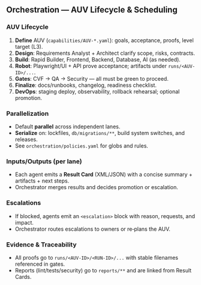 ## Orchestration — AUV Lifecycle & Scheduling

### AUV Lifecycle
1. **Define** AUV (`capabilities/AUV-*.yaml`): goals, acceptance, proofs, level target (L3).
2. **Design**: Requirements Analyst + Architect clarify scope, risks, contracts.
3. **Build**: Rapid Builder, Frontend, Backend, Database, AI (as needed).
4. **Robot**: Playwright/UI + API prove acceptance; artifacts under `runs/<AUV-ID>/...`.
5. **Gates**: CVF → QA → Security — all must be green to proceed.
6. **Finalize**: docs/runbooks, changelog, readiness checklist.
7. **DevOps**: staging deploy, observability, rollback rehearsal; optional promotion.

### Parallelization
- Default **parallel** across independent lanes.
- **Serialize** on: lockfiles, `db/migrations/**`, build system switches, and releases.
- See `orchestration/policies.yaml` for globs and rules.

### Inputs/Outputs (per lane)
- Each agent emits a **Result Card** (XML/JSON) with a concise summary + artifacts + next steps.
- Orchestrator merges results and decides promotion or escalation.

### Escalations
- If blocked, agents emit an `<escalation>` block with reason, requests, and impact.
- Orchestrator routes escalations to owners or re‑plans the AUV.

### Evidence & Traceability
- All proofs go to `runs/<AUV-ID>/<RUN-ID>/...` with stable filenames referenced in gates.
- Reports (lint/tests/security) go to `reports/**` and are linked from Result Cards.
